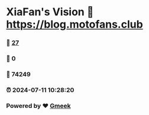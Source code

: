 # XiaFan's Vision :link: https://blog.motofans.club 
### :page_facing_up: [27](https://blog.motofans.club/tag.html) 
### :speech_balloon: 0 
### :hibiscus: 74249 
### :alarm_clock: 2024-07-11 10:28:20 
### Powered by :heart: [Gmeek](https://github.com/Meekdai/Gmeek)
